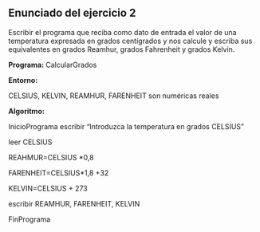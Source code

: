 ## Enunciado del ejercicio 2 ##
Escribir el programa que reciba como dato de entrada el valor de una temperatura expresada en grados centígrados y nos calcule y escriba sus equivalentes en grados Reamhur, grados Fahrenheit y grados Kelvin.

**Programa:** CalcularGrados

**Entorno:**

 CELSIUS, KELVIN, REAMHUR, FARENHEIT son numéricas reales

**Algoritmo:**

InicioPrograma
  escribir “Introduzca la temperatura en grados CELSIUS”

  leer CELSIUS

  REAHMUR=CELSIUS *0,8

  FARENHEIT=CELSIUS*1,8 +32

  KELVIN=CELSIUS + 273

  escribir REAMHUR, FARENHEIT, KELVIN

FinPrograma 
